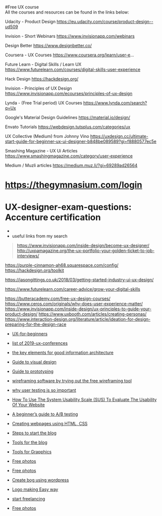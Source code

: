 #Free UX course  
All the courses and resources can be found in the links below: 

Udacity - Product Design 
https://eu.udacity.com/course/product-design--ud509

Invision - Short Webinars 
https://www.invisionapp.com/webinars

Design Better 
https://www.designbetter.co/

Coursera - UX Courses 
https://www.coursera.org/learn/user-e...

Future Learn - Digital Skills / Learn UX 
https://www.futurelearn.com/courses/digital-skills-user-experience

Hack Design 
https://hackdesign.org/

Invision - Principles of UX Design 
https://www.invisionapp.com/ecourses/principles-of-ux-design

Lynda - (Free Trial period) UX Courses 
https://www.lynda.com/search?q=Ux

Google's Material Design Guidelines 
https://material.io/design/

Envato Tutorials 
https://webdesign.tutsplus.com/categories/ux

UX Collective (Medium) from Johnny Vino 
https://uxdesign.cc/ultimate-start-guide-for-beginner-ux-ui-designer-b848be089589?gi=f8880577ec5e

Smashing Magazine - UX Ui Articles 
https://www.smashingmagazine.com/category/user-experience

Medium / Muzli articles 
https://medium.muz.li/?gi=69289ad26564



# https://thegymnasium.com/login  


# UX-designer-exam-questions: Accenture certification
- 
- useful links from my search  
> https://www.invisionapp.com/inside-design/become-ux-designer/  
> http://uxpamagazine.org/the-ux-portfolio-your-golden-ticket-to-job-interviews/  

 
https://purple-cinnamon-ah68.squarespace.com/config/
https://hackdesign.org/toolkit

https://jasongittings.co.uk/2018/03/getting-started-industry-ui-ux-design/

https://www.futurelearn.com/career-advice/grow-your-digital-skills

https://butteracademy.com/free-ux-design-courses/
https://www.ceros.com/originals/why-does-user-experience-matter/
https://www.invisionapp.com/inside-design/ux-principles-to-guide-your-product-design/
https://www.uxbooth.com/articles/creating-personas/
https://www.interaction-design.org/literature/article/ideation-for-design-preparing-for-the-design-race
* [UX-for-beginners](https://uxplanet.org/ux-for-beginners/home)
 
* [list of 2019-ux-conferences](https://www.invisionapp.com/inside-design/2019-ux-conferences/)  
* [the key elements for good information architecture](https://visual.ly/community/infographic/technology/eight-principles-information-architecture)  
* [Guide to visual design](https://www.usability.gov/what-and-why/visual-design.html)

* [Guide to prototyping](https://www.uxpin.com/studio/blog/what-is-a-prototype-a-guide-to-functional-ux/)
* [wireframing software by trying out the free wireframing tool](https://wireframe.cc/)
* [why user testing is so important](https://usabilla.com/blog/importance-user-testing/)
* [How To Use The System Usability Scale (SUS) To Evaluate The Usability Of Your Website](https://usabilitygeek.com/how-to-use-the-system-usability-scale-sus-to-evaluate-the-usability-of-your-website/)
* [ A beginner’s guide to A/B testing](https://medium.com/@InVisionApp/a-b-and-see-a-beginner-s-guide-to-a-b-testing-a16406f1a239)
* [ Creating webpages using HTML, CSS](https://www.codecademy.com/learn/learn-html)
* [Steps to start the blog](https://indiangirling.com/start-a-travel-blog/)
* [Tools for the blog](https://indiangirling.com/blogging-tools//)
* [Tools for Grapphics](https://www.canva.com/templates/social-graphics/pinterest-graphic/)
* [Free photos](https://pixabay.com/)
* [Free photos](https://unsplash.com/)
* [Create bog using wordpress](https://www.youtube.com/watch?v=NdVHrTRD3wU)
* [Logo making Easy way](https://logomaker.thehoth.com/)
* [start freelancing](https://www.fiverr.com/)
* [Free photos](https://pixabay.com/)



